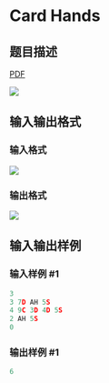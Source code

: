 # Card Hands

## 题目描述

[problemUrl]: https://uva.onlinejudge.org/index.php?option=com_onlinejudge&Itemid=8&category=22&page=show_problem&problem=1976

[PDF](https://uva.onlinejudge.org/external/110/p11035.pdf)

![](https://cdn.luogu.com.cn/upload/vjudge_pic/UVA11035/49f9711d105250169b5ddaf37750189fb126ea76.png)

## 输入输出格式

### 输入格式

![](https://cdn.luogu.com.cn/upload/vjudge_pic/UVA11035/2548ad1943092cdb81fa8aab07ab948ad53978f4.png)

### 输出格式

![](https://cdn.luogu.com.cn/upload/vjudge_pic/UVA11035/7fe96fc35c6acf1d8c7be71ddae70482666b9f56.png)

## 输入输出样例

### 输入样例 #1

```cpp
3
3 7D AH 5S
4 9C 3D 4D 5S
2 AH 5S
0
```


### 输出样例 #1

```cpp
6
```


